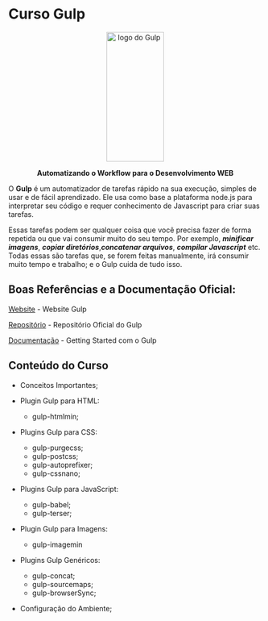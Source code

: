 # Curso Gulp 

<p align="center">
  <a href="https://gulpjs.com">
    <img height="257" width="114" src="https://raw.githubusercontent.com/gulpjs/artwork/master/gulp-2x.png" alt="logo do Gulp">
  </a>
  <p align="center"><strong>Automatizando o Workflow para o Desenvolvimento WEB</strong></p>
</p>

O **Gulp** é um automatizador de tarefas rápido na sua execução, simples de usar e de fácil aprendizado. Ele usa como base a plataforma node.js para interpretar seu código e requer conhecimento de Javascript para criar suas tarefas.

Essas tarefas podem ser qualquer coisa que você precisa fazer de forma repetida ou que vai consumir muito do seu tempo. Por exemplo, **_minificar imagens_**, **_copiar diretórios_**,**_concatenar arquivos_**, **_compilar Javascript_** etc. Todas essas são tarefas que, se forem feitas manualmente, irá consumir muito tempo e trabalho; e o Gulp cuida de tudo isso.

## Boas Referências e a Documentação Oficial:

[Website](https://gulpjs.com/) - Website Gulp

[Repositório](https://github.com/gulpjs/gulp) - Repositório Oficial do Gulp

[Documentação](https://gulpjs.com/docs/en/getting-started/quick-start/) - Getting Started com o Gulp

## Conteúdo do Curso

* Conceitos Importantes;

* Plugin Gulp para HTML: 
    * gulp-htmlmin;

* Plugins Gulp para CSS:
    * gulp-purgecss; 
    * gulp-postcss;
    * gulp-autoprefixer;
    * gulp-cssnano;

* Plugins Gulp para JavaScript:
    * gulp-babel;
    * gulp-terser;

* Plugin Gulp para Imagens:
    * gulp-imagemin

* Plugins Gulp Genéricos:
    * gulp-concat;
    * gulp-sourcemaps;
    * gulp-browserSync;

* Configuração do Ambiente;



